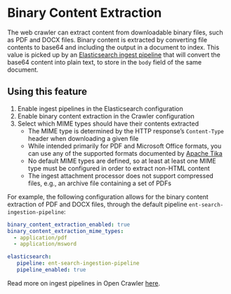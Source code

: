 # Binary Content Extraction

The web crawler can extract content from downloadable binary files, such as PDF and DOCX files.
Binary content is extracted by converting file contents to base64 and including the output in a document to index.
This value is picked up by an [Elasticsearch ingest pipeline](https://www.elastic.co/guide/en/elasticsearch/reference/current/ingest.html) that will convert the base64 content into plain text, to store in the `body` field of the same document.

## Using this feature

1. Enable ingest pipelines in the Elasticsearch configuration
2. Enable binary content extraction in the Crawler configuration
3. Select which MIME types should have their contents extracted
   - The MIME type is determined by the HTTP response’s `Content-Type` header when downloading a given file
   - While intended primarily for PDF and Microsoft Office formats, you can use any of the supported formats documented by [Apache Tika](https://tika.apache.org/)
   - No default MIME types are defined, so at least at least one MIME type must be configured in order to extract non-HTML content
   - The ingest attachment processor does not support compressed files, e.g., an archive file containing a set of PDFs

For example, the following configuration allows for the binary content extraction of PDF and DOCX files, through the default pipeline `ent-search-ingestion-pipeline`:

```yaml
binary_content_extraction_enabled: true
binary_content_extraction_mime_types:
  - application/pdf
  - application/msword

elasticsearch:
   pipeline: ent-search-ingestion-pipeline
   pipeline_enabled: true
```

Read more on ingest pipelines in Open Crawler [here](./INGEST_PIPELINES.md).
